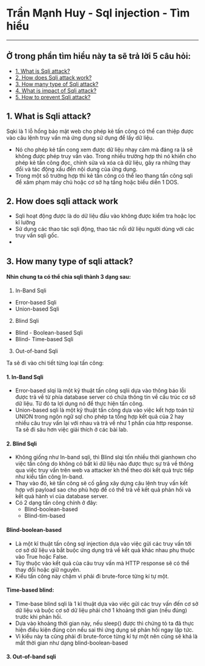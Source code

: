 # Trần Mạnh Huy - Sql injection - Tìm hiểu 
<hr>

## Ở trong phần tìm hiểu này ta sẽ trả lời 5 câu hỏi:

* [1. What is Sqli attack?](#1-what-is-sqli-attack?)
* [2. How does Sqli attack work?](#2-how-does-sqli-attack-work?)
* [3. How many type of Sqli attack?](#3-how-many-type-of-sqli-attack?)
* [4. What is impact of Sqli attack?](#4-what-is-impact-of-sqli-attack?)
* [5. How to prevent Sqli attack?](#5-how-to-prevent-sqli-attack?)


## 1. What is Sqli attack?

Sqki là 1 lỗ hổng bảo mật web cho phép kẻ tấn công có thể can thiệp được vào câu lệnh truy vấn mà ứng dụng sử dụng để lấy dữ liệu. 
- Nó cho phép  kẻ tấn cong xem được dữ liệu nhạy cảm mà đáng ra là sẽ không được phép truy vấn vào. Trong nhiều trường hợp thì nó khiến cho phép kẻ tấn
công đọc, chỉnh sửa và xóa cả dữ liệu, gây ra những thay đổi và tác động xấu đến nội dung của ứng dụng.
- Trong một số trường hợp thì kẻ tấn công có thể leo thang tấn công sqli để xâm phạm máy chủ hoặc cơ sở hạ tầng hoặc biểu diễn 1 DOS.

## 2. How does sqli attack work

- Sqli hoạt động được là do dữ liệu đầu vào không được kiểm tra hoặc lọc kĩ lưỡng
- Sử dụng các thao tác sqli động, thao tác nối dữ liệu người dùng với các truy vấn sqli gốc.
-
## 3. How many type of sqli attack?

#### Nhìn chung ta có thể chia sqli thành 3 dạng sau: 

1. In-Band Sqli
- Error-based Sqli
- Union-based Sqli
2. Blind Sqli
- Blind - Boolean-based Sqli
- Blind- Time-based Sqli
3. Out-of-band Sqli

Ta sẽ đi vào chi tiết từng loại tấn công:

#### 1. In-Band Sqli

- Error-based slqi là một kỹ thuật tấn công sqlii dựa vào thông báo lỗi được trả về từ phía database server có chứa thông tin về cấu trúc cơ sở
dữ liệu. Từ đó ta lợi dụng nó để thực hiện tấn công.
- Union-based sqli là một kỹ thuật tấn công dựa vào việc kết hợp toán tử UNION trong ngôn ngữ sql cho phép ta tổng hợp kết quả của 2 hay nhiều câu
truy vấn lại với nhau và trả về như 1 phần của http response. Ta sẽ đi sâu hơn việc giải thích ở các bài lab.

#### 2. Blind Sqli

- Không giống như In-band sqli, thì Blind slqi tốn nhiều thời gianhown cho việc tấn công do không có bất kì dữ liệu nào được thực sự trả về thông qua 
việc truy vấn trên web va attacker kh thể theo dõi kết quả trực tiếp như kiểu tấn công In-band.
- Thay vào đó, kẻ tấn công sẽ cố gắng xây dựng câu lệnh truy vấn kết hợp với payload sao cho phù hợp để có thể trả về kết quả phản hồi và kết quả
hành vi của database server.
- Có 2 dạng tấn công chính ở đây:
  - Blind-boolean-based
  - Blind-tim-based

#### Blind-boolean-based
- Là một kĩ thuật tấn công sql injection dựa vào việc gửi các truy vấn tới cơ sở dữ liệu và bắt buộc ứng dụng trả về kết quả khác nhau phụ thuộc vào
True hoặc False.
- Tùy thuộc vào kết quả của câu truy vấn mà HTTP response sẽ có thể thay đổi hoặc giữ nguyên.
- Kiểu tấn công này chậm vì phải đi brute-force từng kí tự một.

#### Time-based blind:
- Time-base blind sqli là 1 kĩ thuật dựa vào việc gửi các truy vấn đến cơ sở dữ liệu và buộc cơ sở dữ liệu phải chờ 1 khoảng thời gian (nếu đúng) 
trước khi phản hồi.
- Dựa vào khoảng thời gian này, nếu sleep() được thì chứng tỏ ta đã thực hiện điều kiện đúng còn nếu sai thì ứng dụng sẽ phản hồi ngay lập tức. 
- Vì kiểu này ta cũng phải đi brute-force từng kí tự một nên cũng sẽ khá là mất thời gian như dạng blind-boolean-based

#### 3. Out-of-band sqli


